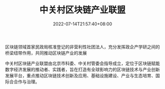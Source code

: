 ﻿---
weight: 
title: "中关村区块链产业联盟"
description: "区块链领域首家民政局核准登记的非营利性社团法人，充分发挥政企产学研之间的桥梁纽带作用，共同推动区块链产业的发展"
date: 2022-07-14T21:57:40+08:00
lastmod: 2022-07-14T16:45:40+08:00
draft: false
authors: ["seven"]
featuredImage: "zhongguancunqukuailianchanyelianmeng.jpg"
link: "http://mp.weixin.qq.com/profile?src=3&timestamp=1657766705&ver=1&signature=Bnfyp8kO-KYJEBVEHgNNBsT9QcSoKz8mQcmTZ2jYvp92Lzr5PZkKdUyo4dHZ*nzTZoGjTpzqVy6PNenc9rONyA=="
tags: ["微信公众号","中关村区块链产业联盟"]
categories: ["navigation"]
navigation: ["微信公众号"]
lightgallery: true
toc: true
pinned: false
recommend: false
recommend1: false
---
区块链领域首家民政局核准登记的非营利性社团法人，充分发挥政企产学研之间的桥梁纽带作用，共同推动区块链产业的发展

中关村区块链产业联盟由北京市科委、中关村管委会指导成立，定位于区块链赋能数字经济发展的推动者、实践者，旨在打造有全球影响力的区块链技术与产业创新发展平台，重点推动区块链技术创新及应用、基础设施建设、产业与生态培育、国际合合作与治理。